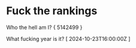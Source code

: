 # Fuck the rankings

Who the hell am I?
{ 5142499 }

What fucking year is it?
[ 2024-10-23T16:00:00Z ]
